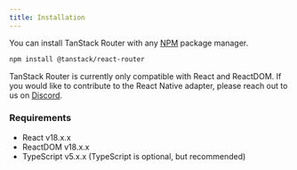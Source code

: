 ```yaml
---
title: Installation
---
```


You can install TanStack Router with any [NPM](https://npmjs.com) package manager.

```sh
npm install @tanstack/react-router
```

TanStack Router is currently only compatible with React and ReactDOM. If you would like to contribute to the React Native adapter, please reach out to us on [Discord](https://tlinz.com/discord).

### Requirements

- React v18.x.x
- ReactDOM v18.x.x
- TypeScript v5.x.x (TypeScript is optional, but recommended)
